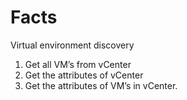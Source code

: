 # Facts
Virtual environment discovery

1.	Get all VM’s from vCenter 
2.	Get the attributes of vCenter
3.	Get the attributes of VM’s in vCenter.
